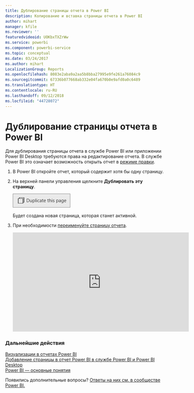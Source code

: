 ```yaml
---
title: Дублирование страницы отчета в Power BI
description: Копирование и вставка страницы отчета в Power BI
author: mihart
manager: kfile
ms.reviewer: ''
featuredvideoid: UOKbxTXZrWw
ms.service: powerbi
ms.component: powerbi-service
ms.topic: conceptual
ms.date: 03/24/2017
ms.author: mihart
LocalizationGroup: Reports
ms.openlocfilehash: 8083e2aba9a2aa5b8bba27995e9fe261a76084c9
ms.sourcegitcommit: 67336b077668ab332e04fa670b0e9afd0a0c6489
ms.translationtype: HT
ms.contentlocale: ru-RU
ms.lasthandoff: 09/12/2018
ms.locfileid: "44728072"
---
```

# <a name="duplicate-a-report-page-in-power-bi"></a>Дублирование страницы отчета в Power BI
Для дублирования страницы отчета в службе Power BI или приложении Power BI Desktop требуются права на редактирование отчета. В службе Power BI это означает возможность открыть отчет в [режиме правки](service-reading-view-and-editing-view.md). 


1. В Power BI откройте отчет, который содержит хотя бы одну страницу. 

2. На верхней панели управления щелкните **Дублировать эту страницу**.
   
   ![](media/power-bi-report-copy-paste-page/pbi_duplicate_new.png)
   
   Будет создана новая страница, которая станет активной.
3. При необходимости [переименуйте страницу отчета](service-rename.md).
   
   <iframe width="560" height="315" src="https://www.youtube.com/embed/UOKbxTXZrWw?list=PL1N57mwBHtN0JFoKSR0n-tBkUJHeMP2cP" frameborder="0" allowfullscreen></iframe>

### <a name="next-steps"></a>Дальнейшие действия
[Визуализации в отчетах Power BI](visuals/power-bi-report-visualizations.md)    
[Добавление страницы в отчет Power BI в службе Power BI и Power BI Desktop](power-bi-report-add-page.md)    
[Power BI — основные понятия](service-basic-concepts.md)    

Появились дополнительные вопросы? [Ответы на них см. в сообществе Power BI.](http://community.powerbi.com/)

